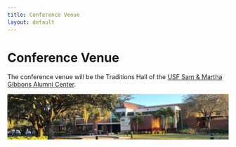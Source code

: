 ```yaml
---
title: Conference Venue
layout: default
---
```



# Conference Venue

The conference venue will be the Traditions Hall of the [USF Sam & Martha Gibbons Alumni Center](https://www.usfalumni.org/).

![USF Sam & Martha Gibbons Alumni Center](./assets/images/venue.jpg)